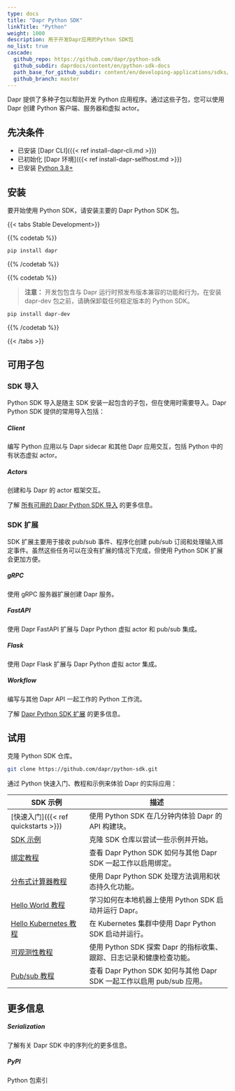 ```yaml
---
type: docs
title: "Dapr Python SDK"
linkTitle: "Python"
weight: 1000
description: 用于开发Dapr应用的Python SDK包
no_list: true
cascade:
  github_repo: https://github.com/dapr/python-sdk
  github_subdir: daprdocs/content/en/python-sdk-docs
  path_base_for_github_subdir: content/en/developing-applications/sdks/python/
  github_branch: master
---
```


Dapr 提供了多种子包以帮助开发 Python 应用程序。通过这些子包，您可以使用 Dapr 创建 Python 客户端、服务器和虚拟 actor。

## 先决条件

- 已安装 [Dapr CLI]({{< ref install-dapr-cli.md >}})
- 已初始化 [Dapr 环境]({{< ref install-dapr-selfhost.md >}})
- 已安装 [Python 3.8+](https://www.python.org/downloads/)

## 安装

要开始使用 Python SDK，请安装主要的 Dapr Python SDK 包。

{{< tabs Stable Development>}}

{{% codetab %}}
<!--stable-->
```bash
pip install dapr
```
{{% /codetab %}}

{{% codetab %}}
<!--dev-->
> **注意：** 开发包包含与 Dapr 运行时预发布版本兼容的功能和行为。在安装 dapr-dev 包之前，请确保卸载任何稳定版本的 Python SDK。

```bash
pip install dapr-dev
```

{{% /codetab %}}

{{< /tabs >}}

## 可用子包

### SDK 导入

Python SDK 导入是随主 SDK 安装一起包含的子包，但在使用时需要导入。Dapr Python SDK 提供的常用导入包括：

<div class="card-deck">
  <div class="card">
    <div class="card-body">
      <h5 class="card-title"><b>Client</b></h5>
      <p class="card-text">编写 Python 应用以与 Dapr sidecar 和其他 Dapr 应用交互，包括 Python 中的有状态虚拟 actor。</p>
      <a href="{{< ref python-client >}}" class="stretched-link"></a>
    </div>
  </div>
  <div class="card">
    <div class="card-body">
      <h5 class="card-title"><b>Actors</b></h5>
      <p class="card-text">创建和与 Dapr 的 actor 框架交互。</p>
      <a href="{{< ref python-actor >}}" class="stretched-link"></a>
    </div>
  </div>
</div>

了解 [所有可用的 Dapr Python SDK 导入](https://github.com/dapr/python-sdk/tree/master/dapr) 的更多信息。

### SDK 扩展

SDK 扩展主要用于接收 pub/sub 事件、程序化创建 pub/sub 订阅和处理输入绑定事件。虽然这些任务可以在没有扩展的情况下完成，但使用 Python SDK 扩展会更加方便。

<div class="card-deck">
  <div class="card">
    <div class="card-body">
      <h5 class="card-title"><b>gRPC</b></h5>
      <p class="card-text">使用 gRPC 服务器扩展创建 Dapr 服务。</p>
      <a href="{{< ref python-grpc >}}" class="stretched-link"></a>
    </div>
  </div>
  <div class="card">
    <div class="card-body">
      <h5 class="card-title"><b>FastAPI</b></h5>
      <p class="card-text">使用 Dapr FastAPI 扩展与 Dapr Python 虚拟 actor 和 pub/sub 集成。</p>
      <a href="{{< ref python-fastapi >}}" class="stretched-link"></a>
    </div>
  </div>
  <div class="card">
    <div class="card-body">
      <h5 class="card-title"><b>Flask</b></h5>
      <p class="card-text">使用 Dapr Flask 扩展与 Dapr Python 虚拟 actor 集成。</p>
      <a href="{{< ref python-sdk-extensions >}}" class="stretched-link"></a>
    </div>
  </div>
  <div class="card">
    <div class="card-body">
      <h5 class="card-title"><b>Workflow</b></h5>
      <p class="card-text">编写与其他 Dapr API 一起工作的 Python 工作流。</p>
      <a href="{{< ref python-workflow >}}" class="stretched-link"></a>
    </div>
  </div>
</div>

了解 [Dapr Python SDK 扩展](https://github.com/dapr/python-sdk/tree/master/ext) 的更多信息。

## 试用

克隆 Python SDK 仓库。

```bash
git clone https://github.com/dapr/python-sdk.git
```

通过 Python 快速入门、教程和示例来体验 Dapr 的实际应用：

| SDK 示例 | 描述 |
| ----------- | ----------- |
| [快速入门]({{< ref quickstarts >}}) | 使用 Python SDK 在几分钟内体验 Dapr 的 API 构建块。 |
| [SDK 示例](https://github.com/dapr/python-sdk/tree/master/examples) | 克隆 SDK 仓库以尝试一些示例并开始。 |
| [绑定教程](https://github.com/dapr/quickstarts/tree/master/tutorials/bindings) | 查看 Dapr Python SDK 如何与其他 Dapr SDK 一起工作以启用绑定。 |
| [分布式计算器教程](https://github.com/dapr/quickstarts/tree/master/tutorials/distributed-calculator/python) | 使用 Dapr Python SDK 处理方法调用和状态持久化功能。 |
| [Hello World 教程](https://github.com/dapr/quickstarts/tree/master/tutorials/hello-world) | 学习如何在本地机器上使用 Python SDK 启动并运行 Dapr。 |
| [Hello Kubernetes 教程](https://github.com/dapr/quickstarts/tree/master/tutorials/hello-kubernetes) | 在 Kubernetes 集群中使用 Dapr Python SDK 启动并运行。 |
| [可观测性教程](https://github.com/dapr/quickstarts/tree/master/tutorials/observability) | 使用 Python SDK 探索 Dapr 的指标收集、跟踪、日志记录和健康检查功能。 |
| [Pub/sub 教程](https://github.com/dapr/quickstarts/tree/master/tutorials/pub-sub) | 查看 Dapr Python SDK 如何与其他 Dapr SDK 一起工作以启用 pub/sub 应用。 |

## 更多信息

<div class="card-deck">
  <div class="card">
    <div class="card-body">
      <h5 class="card-title"><b>Serialization</b></h5>
      <p class="card-text">了解有关 Dapr SDK 中的序列化的更多信息。</p>
      <a href="{{< ref sdk-serialization >}}" class="stretched-link"></a>
    </div>
  </div>
  <div class="card">
    <div class="card-body">
      <h5 class="card-title"><b>PyPI</b></h5>
      <p class="card-text">Python 包索引</p>
      <a href="https://pypi.org/user/dapr.io/" class="stretched-link"></a>
    </div>
  </div>
</div>